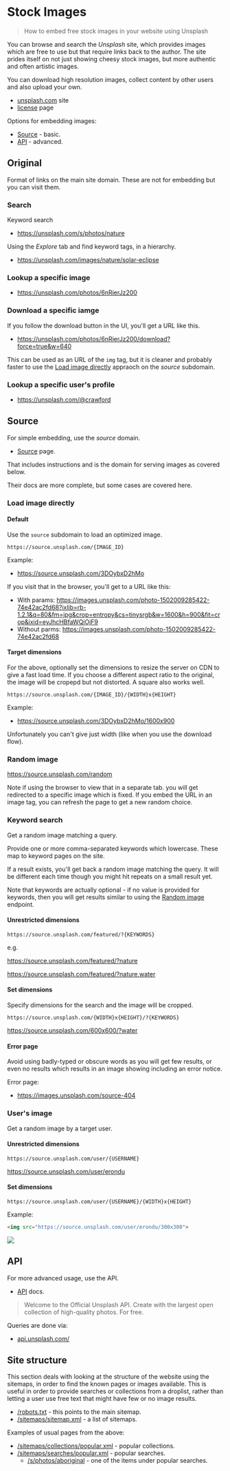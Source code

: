 # Stock Images
> How to embed free stock images in your website using Unsplash

You can browse and search the _Unsplash_ site, which provides images which are free to use but that require links back to the author. The site prides itself on not just showing cheesy stock images, but more authentic and often artistic images.

You can download high resolution images, collect content by other users and also upload your own. 

- [unsplash.com](https://unsplash.com) site
- [license](https://unsplash.com) page

Options for embedding images:

- [Source](#source) - basic.
- [API](#api) - advanced.


## Original

Format of links on the main site domain. These are not for embedding but you can visit them.


### Search 

Keyword search

- https://unsplash.com/s/photos/nature

Using the _Explore_ tab and find keyword tags, in a hierarchy.

- https://unsplash.com/images/nature/solar-eclipse

### Lookup a specific image

- https://unsplash.com/photos/6nRierJz200

### Download a specific iamge

If you follow the download button in the UI, you'll get a URL like this.

- https://unsplash.com/photos/6nRierJz200/download?force=true&w=640

This can be used as an URL of the `img` tag, but it is cleaner and probably faster to use the [Load image directly](#load-image-directly) appraoch on the _source_ subdomain.

### Lookup a specific user's profile

- https://unsplash.com/@crawford


## Source

For simple embedding, use the _source_ domain.

- [Source](https://source.unsplash.com/) page.

That includes instructions and is the domain for serving images as covered below.

Their docs are more complete, but some cases are covered here.

### Load image directly

#### Default

Use the `source` subdomain to load an optimized image.

```
https://source.unsplash.com/{IMAGE_ID}
```

Example:

- https://source.unsplash.com/3DOybxD2hMo

If you visit that in the browser, you'll get to a URL like this:

- With params: https://images.unsplash.com/photo-1502009285422-74e42ac2fd68?ixlib=rb-1.2.1&q=80&fm=jpg&crop=entropy&cs=tinysrgb&w=1600&h=900&fit=crop&ixid=eyJhcHBfaWQiOjF9
- Without parms: https://images.unsplash.com/photo-1502009285422-74e42ac2fd68

#### Target dimensions

For the above, optionally set the dimensions to resize the server on CDN to give a fast load time. If you choose a different aspect ratio to the original, the image will be cropepd but not distorted. A square also works well.

```
https://source.unsplash.com/{IMAGE_ID}/{WIDTH}x{HEIGHT}
```

Example:

- https://source.unsplash.com/3DOybxD2hMo/1600x900

Unfortunately you can't give just width (like when you use the download flow).


### Random image

https://source.unsplash.com/random

Note if using the browser to view that in a separate tab. you will get redirected to a specific image which is fixed. If you embed the URL in an image tag, you can refresh the page to get a new random choice. 


### Keyword search

Get a random image matching a query.

Provide one or more comma-separated keywords which lowercase. These map to keyword pages on the site.

If a result exists, you'll get back a random image matching the query. It will be different each time though you might hit repeats on a small result yet.

Note that keywords are actually optional - if no value is provided for keywords, then you will get results similar to using the [Random image](#random-image) endpoint.

#### Unrestricted dimensions

```
https://source.unsplash.com/featured/?{KEYWORDS}
```

e.g.

https://source.unsplash.com/featured/?nature

https://source.unsplash.com/featured/?nature,water

#### Set dimensions

Specify dimensions for the search and the image will be cropped.

```
https://source.unsplash.com/{WIDTH}x{HEIGHT}/?{KEYWORDS}
```

https://source.unsplash.com/600x600/?water

#### Error page

Avoid using badly-typed or obscure words as you will get few results, or even no results which results in an image showing including an error notice.

Error page:

- https://images.unsplash.com/source-404


### User's image

Get a random image by a target user.

#### Unrestricted dimensions

```
https://source.unsplash.com/user/{USERNAME}
```

https://source.unsplash.com/user/erondu

#### Set dimensions

```
https://source.unsplash.com/user/{USERNAME}/{WIDTH}x{HEIGHT}
```

Example:

```markdown
<img src="https://source.unsplash.com/user/erondu/300x300">
```

<img src="https://source.unsplash.com/user/erondu/300x300">


## API

For more advanced usage, use the API.

- [API](https://unsplash.com/developers) docs.

> Welcome to the Official Unsplash API. Create with the largest open collection of high-quality photos. For free.

Queries are done via:

- [api.unsplash.com/](https://api.unsplash.com/)


## Site structure

This section deals with looking at the structure of the website using the sitemaps, in order to find the known pages or images available. This is useful in order to provide searches or collections from a droplist, rather than letting a user use free text that might have few or no image results.

- [/robots.txt](https://unsplash.com/robots.txt) - this points to the main sitemap.
- [/sitemaps/sitemap.xml](https://unsplash.com/sitemaps/sitemap.xml) - a list of sitemaps.

Examples of usual pages from the above:

- [/sitemaps/collections/popular.xml](https://unsplash.com/sitemaps/collections/popular.xml) - popular collections.
- [/sitemaps/searches/popular.xml](https://unsplash.com/sitemaps/searches/popular.xml) - popular searches.
    - [/s/photos/aboriginal](https://unsplash.com/s/photos/aboriginal) - one of the items under popular searches.

